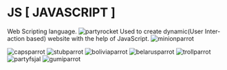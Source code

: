 # JS [ JAVASCRIPT ]
Web Scripting language.
![partyrocket](https://user-images.githubusercontent.com/87434010/221391858-8d7996bd-4510-4822-a577-538c57bdde39.gif)
Used to create dynamic(User Inter-action based) website with the help of JavaScript.
![minionparrot](https://user-images.githubusercontent.com/87434010/221391811-203d354a-85d5-453e-855c-cd93396efa69.gif)

![capsparrot](https://user-images.githubusercontent.com/87434010/221391898-ca227fd8-97d0-4de1-a9fe-86ec56adcdca.gif)
![stubparrot](https://user-images.githubusercontent.com/87434010/221391905-7b0a9e5d-0024-4ade-baf2-db9aa6a6547f.gif)
![boliviaparrot](https://user-images.githubusercontent.com/87434010/221392021-cc8980e3-9a64-4060-a188-bbbd352b01c7.gif)
![belarusparrot](https://user-images.githubusercontent.com/87434010/221392010-8b5a7da5-74aa-442e-ae8c-76f1ffe12116.gif)
![trollparrot](https://user-images.githubusercontent.com/87434010/221391910-68c2cb5e-a251-436e-9306-ae5619471622.gif)
![partyfsjal](https://user-images.githubusercontent.com/87434010/221391917-f2d7c0a1-37b2-4a5e-97e5-ffc2c7a0e148.gif)
![gumiparrot](https://user-images.githubusercontent.com/87434010/221391920-d7f79340-99c5-43e2-a1c6-90f24af700f2.gif)




